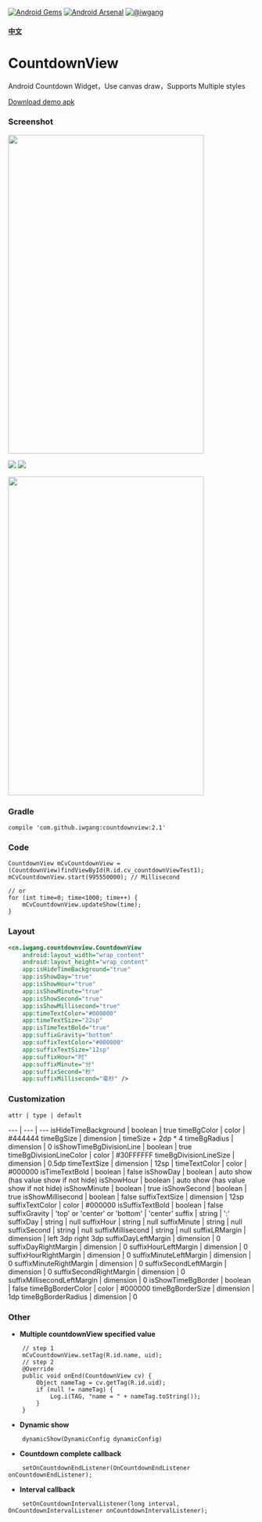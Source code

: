 [![Android Gems](http://www.android-gems.com/badge/iwgang/CountdownView.svg?branch=master)](http://www.android-gems.com/lib/iwgang/CountdownView)
[![Android Arsenal](https://img.shields.io/badge/Android%20Arsenal-CountdownView-brightgreen.svg?style=flat)](http://android-arsenal.com/details/1/2641) 
[![@iwgang](https://img.shields.io/badge/weibo-%40iwgang-blue.svg)](http://weibo.com/iwgang)

#### [中文](https://github.com/iwgang/CountdownView/blob/master/README_CN.md)


# CountdownView
Android Countdown Widget，Use canvas draw，Supports Multiple styles

[Download demo apk](https://raw.githubusercontent.com/iwgang/CountdownView/master/demoapk/Demo_2.1.apk)

### Screenshot
<img src="https://raw.githubusercontent.com/iwgang/CountdownView/master/screenshot/s_main.png" width="400px" height="650px"/>

![](https://raw.githubusercontent.com/iwgang/CountdownView/master/screenshot/g_config.gif) 
![](https://raw.githubusercontent.com/iwgang/CountdownView/master/screenshot/g_config2.gif)  

<img src="https://raw.githubusercontent.com/iwgang/CountdownView/master/screenshot/s_list.jpg" width="400px" height="650px"/>

### Gradle
    compile 'com.github.iwgang:countdownview:2.1'

### Code
```
CountdownView mCvCountdownView = (CountdownView)findViewById(R.id.cv_countdownViewTest1);
mCvCountdownView.start(995550000); // Millisecond

// or
for (int time=0; time<1000; time++) {
    mCvCountdownView.updateShow(time);
}
```

### Layout
``` xml
<cn.iwgang.countdownview.CountdownView
    android:layout_width="wrap_content"
    android:layout_height="wrap_content"
    app:isHideTimeBackground="true"
    app:isShowDay="true"
    app:isShowHour="true"
    app:isShowMinute="true"
    app:isShowSecond="true"
    app:isShowMillisecond="true"
    app:timeTextColor="#000000"
    app:timeTextSize="22sp"
    app:isTimeTextBold="true"
    app:suffixGravity="bottom"
    app:suffixTextColor="#000000"
    app:suffixTextSize="12sp"
    app:suffixHour="时"
    app:suffixMinute="分"
    app:suffixSecond="秒"
    app:suffixMillisecond="毫秒" />
```

### Customization
    attr | type | default
--- | --- | ---
isHideTimeBackground | boolean | true
timeBgColor  | color      | #444444
timeBgSize   | dimension  | timeSize + 2dp * 4
timeBgRadius | dimension  | 0
isShowTimeBgDivisionLine | boolean  | true
timeBgDivisionLineColor | color | #30FFFFFF
timeBgDivisionLineSize  | dimension | 0.5dp
timeTextSize   | dimension | 12sp | 
timeTextColor  | color | #000000
isTimeTextBold | boolean | false
isShowDay  | boolean | auto show (has value show if not hide)
isShowHour  | boolean | auto show (has value show if not hide)
isShowMinute  | boolean | true
isShowSecond  | boolean | true
isShowMillisecond  | boolean | false
suffixTextSize | dimension | 12sp
suffixTextColor  | color | #000000
isSuffixTextBold  | boolean | false
suffixGravity | 'top' or 'center' or 'bottom' | 'center'
suffix | string | ':'
suffixDay  | string | null
suffixHour  | string | null
suffixMinute  | string | null
suffixSecond  | string | null
suffixMillisecond  | string | null
suffixLRMargin  | dimension | left 3dp right 3dp
suffixDayLeftMargin | dimension | 0
suffixDayRightMargin  | dimension | 0
suffixHourLeftMargin  | dimension | 0
suffixHourRightMargin  | dimension | 0
suffixMinuteLeftMargin | dimension | 0
suffixMinuteRightMargin  | dimension | 0
suffixSecondLeftMargin  | dimension | 0
suffixSecondRightMargin  | dimension | 0
suffixMillisecondLeftMargin | dimension | 0
isShowTimeBgBorder | boolean | false
timeBgBorderColor  | color | #000000
timeBgBorderSize  | dimension | 1dp
timeBgBorderRadius  | dimension | 0

### Other
* **Multiple countdownView specified value**
```
    // step 1
    mCvCountdownView.setTag(R.id.name, uid);
    // step 2
    @Override
    public void onEnd(CountdownView cv) {
        Object nameTag = cv.getTag(R.id.uid);
        if (null != nameTag) {
            Log.i(TAG, "name = " + nameTag.toString());
        }
    }
```
* **Dynamic show**
```
    dynamicShow(DynamicConfig dynamicConfig)
```
* **Countdown complete callback**
```
    setOnCountdownEndListener(OnCountdownEndListener onCountdownEndListener);
```
* **Interval callback**
```
    setOnCountdownIntervalListener(long interval, OnCountdownIntervalListener onCountdownIntervalListener);
```